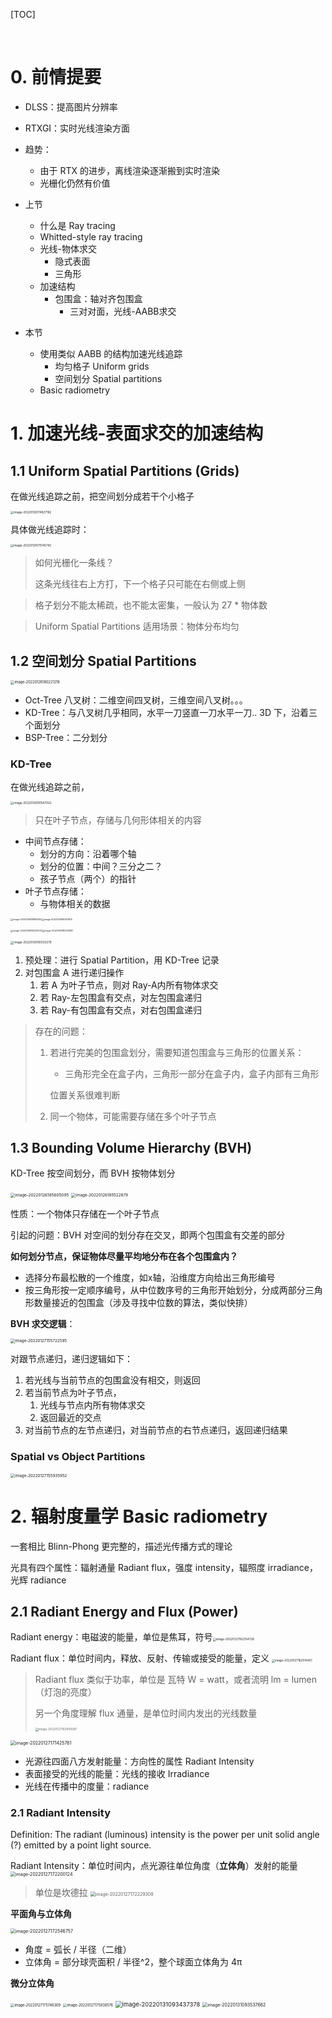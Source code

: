 [TOC]



​                                                                                                                                                                                                                                                                                                                                                                                                                                                                                                                                                                                                                                                                                                                                                                                                                                                                                                                                                                                                                                                                                                                                                                                                                                                                                                                                                                                                                                                                                                                                                                                                                                                                                                                                                                                                                                                                                                                                                                                                                                                                                                                                                                                                                                                                                                                                                                                                                                                                                                                                                                                                                                                                                                                                                                                                                                                                                                                                                                                                                                                                                                                                                                                                                                                                                                                                                                                                                                                                                                                                                                                                                                                                                                                                                                                                                                                                                                                                                                                           

# 0. 前情提要

+ DLSS：提高图片分辨率

+ RTXGI：实时光线渲染方面

+ 趋势：
  + 由于 RTX 的进步，离线渲染逐渐搬到实时渲染
  + 光栅化仍然有价值



+ 上节
  + 什么是 Ray tracing
  + Whitted-style ray tracing
  + 光线-物体求交
    + 隐式表面
    + 三角形
  + 加速结构
    + 包围盒：轴对齐包围盒
      + 三对对面，光线-AABB求交
+ 本节
  + 使用类似 AABB 的结构加速光线追踪
    + 均匀格子 Uniform grids
    + 空间划分 Spatial partitions
  + Basic radiometry



# 1. 加速光线-表面求交的加速结构



## 1.1 Uniform Spatial Partitions (Grids)

在做光线追踪之前，把空间划分成若干个小格子



<img src="https://www.qiniu.cregskin.com/202201261749212.png" alt="image-20220126174927182" style="zoom: 33%;" />

具体做光线追踪时：

<img src="https://www.qiniu.cregskin.com/202201261751773.png" alt="image-20220126175145742" style="zoom: 33%;" />

> 如何光栅化一条线？
>
> 这条光线往右上方打，下一个格子只可能在右侧或上侧

> 格子划分不能太稀疏，也不能太密集，一般认为 27 * 物体数



> Uniform Spatial Partitions 适用场景：物体分布均匀



## 1.2 空间划分 Spatial Partitions

<img src="https://www.qiniu.cregskin.com/202201261802255.png" alt="image-20220126180221218" style="zoom:40%;" />

+ Oct-Tree 八叉树：二维空间四叉树，三维空间八叉树。。。
+ KD-Tree：与八叉树几乎相同，水平一刀竖直一刀水平一刀.. 3D 下，沿着三个面划分
+ BSP-Tree：二分划分



### KD-Tree

在做光线追踪之前，

<img src="https://www.qiniu.cregskin.com/202201261815054.png" alt="image-20220126181547022" style="zoom:33%;" />

> 只在叶子节点，存储与几何形体相关的内容

+ 中间节点存储：
  + 划分的方向：沿着哪个轴
  + 划分的位置：中间？三分之二？
  + 孩子节点（两个）的指针
+ 叶子节点存储：
  + 与物体相关的数据



<img src="https://www.qiniu.cregskin.com/202201261819576.png" alt="image-20220126181955550" style="zoom: 25%;" /><img src="https://www.qiniu.cregskin.com/202201261821722.png" alt="image-20220126182141675" style="zoom:25%;" />



<img src="https://www.qiniu.cregskin.com/202201261822321.png" alt="image-20220126182220279" style="zoom:25%;" /><img src="https://www.qiniu.cregskin.com/202201261822226.png" alt="image-20220126182235181" style="zoom:25%;" />

<img src="https://www.qiniu.cregskin.com/202201261831325.png" alt="image-20220126183133279" style="zoom:33%;" />

1. 预处理：进行 Spatial Partition，用 KD-Tree 记录
2. 对包围盒 A 进行递归操作
   1. 若 A 为叶子节点，则对 Ray-A内所有物体求交
   2. 若 Ray-左包围盒有交点，对左包围盒递归
   3. 若 Ray-有包围盒有交点，对右包围盒递归

> 存在的问题：
>
> 1. 若进行完美的包围盒划分，需要知道包围盒与三角形的位置关系：
>
>    + 三角形完全在盒子内，三角形一部分在盒子内，盒子内部有三角形
>
>    位置关系很难判断
>
> 2. 同一个物体，可能需要存储在多个叶子节点





## 1.3 Bounding Volume Hierarchy (BVH)

KD-Tree 按空间划分，而 BVH 按物体划分

<img src="https://www.qiniu.cregskin.com/202201261856126.png" alt="image-20220126185605095" style="zoom:46%;" />

<img src="https://www.qiniu.cregskin.com/202201261855923.png" alt="image-20220126185522879" style="zoom: 45%;" />

性质：一个物体只存储在一个叶子节点

引起的问题：BVH 对空间的划分存在交叉，即两个包围盒有交差的部分



**如何划分节点，保证物体尽量平均地分布在各个包围盒内？**

+ 选择分布最松散的一个维度，如x轴，沿维度方向给出三角形编号
+ 按三角形按一定顺序编号，从中位数序号的三角形开始划分，分成两部分三角形数量接近的包围盒（涉及寻找中位数的算法，类似快排）



**BVH 求交逻辑**：

 <img src="https://www.qiniu.cregskin.com/202201271557625.png" alt="image-20220127155722595" style="zoom:45%;" />

对跟节点递归，递归逻辑如下：

1. 若光线与当前节点的包围盒没有相交，则返回
2. 若当前节点为叶子节点，
   1. 光线与节点内所有物体求交
   2. 返回最近的交点
3. 对当前节点的左节点递归，对当前节点的右节点递归，返回递归结果





### Spatial vs Object Partitions

<img src="https://www.qiniu.cregskin.com/202201271559976.png" alt="image-20220127155935952" style="zoom: 45%;" />



# 2. 辐射度量学 Basic radiometry

一套相比 Blinn-Phong 更完整的，描述光传播方式的理论

光具有四个属性：辐射通量 Radiant flux，强度 intensity，辐照度 irradiance，光辉 radiance



## 2.1 Radiant Energy and Flux (Power)

Radiant energy：电磁波的能量，单位是焦耳，符号<img src="https://www.qiniu.cregskin.com/202201271623758.png" alt="image-20220127162354728" style="zoom:33%;" />

Radiant flux：单位时间内，释放、反射、传输或接受的能量，定义 <img src="https://www.qiniu.cregskin.com/202201271625471.png" alt="image-20220127162514451" style="zoom:33%;" />

> Radiant flux 类似于功率，单位是 瓦特 W = watt，或者流明 lm = lumen（灯泡的亮度）
>
> 另一个角度理解 flux 通量，是单位时间内发出的光线数量
>
> <img src="https://www.qiniu.cregskin.com/202201271630417.png" alt="image-20220127163009387" style="zoom:33%;" />



<img src="https://www.qiniu.cregskin.com/202201271714818.png" alt="image-20220127171425761" style="zoom:50%;" />

+ 光源往四面八方发射能量：方向性的属性 Radiant Intensity
+ 表面接受的光线的能量：光线的接收 Irradiance
+ 光线在传播中的度量：radiance



### 2.1 Radiant Intensity

Definition: The radiant (luminous) intensity is the power per unit solid angle (?) emitted by a point light source.

Radiant Intensity：单位时间内，点光源往单位角度（**立体角**）发射的能量 <img src="https://www.qiniu.cregskin.com/202201271722148.png" alt="image-20220127172200124" style="zoom: 50%;" />

> 单位是坎德拉 <img src="https://www.qiniu.cregskin.com/202201271722331.png" alt="image-20220127172229308" style="zoom: 50%;" />

**平面角与立体角**

<img src="https://www.qiniu.cregskin.com/202201271725779.png" alt="image-20220127172546757" style="zoom:50%;" />

+ 角度 = 弧长 / 半径（二维） 
+ 立体角 = 部分球壳面积 / 半径^2，整个球面立体角为 4π



**微分立体角**

<img src="https://www.qiniu.cregskin.com/202201271757332.png" alt="image-20220127175746309" style="zoom:40%;" />

<img src="https://www.qiniu.cregskin.com/202201271759600.png" alt="image-20220127175938576" style="zoom:40%;" />







<img src="https://www.qiniu.cregskin.com/202201310934437.png" alt="image-20220131093437378" style="zoom:67%;" />





<img src="https://www.qiniu.cregskin.com/202201310935708.png" alt="image-20220131093537662" style="zoom:50%;" />
